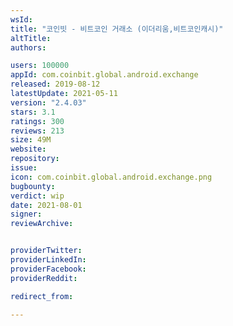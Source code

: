 ```yaml
---
wsId: 
title: "코인빗 - 비트코인 거래소 (이더리움,비트코인캐시)"
altTitle: 
authors:

users: 100000
appId: com.coinbit.global.android.exchange
released: 2019-08-12
latestUpdate: 2021-05-11
version: "2.4.03"
stars: 3.1
ratings: 300
reviews: 213
size: 49M
website: 
repository: 
issue: 
icon: com.coinbit.global.android.exchange.png
bugbounty: 
verdict: wip
date: 2021-08-01
signer: 
reviewArchive:


providerTwitter: 
providerLinkedIn: 
providerFacebook: 
providerReddit: 

redirect_from:

---
```



